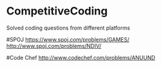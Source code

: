 # CompetitiveCoding

Solved coding questions from different platforms

#SPOJ
https://www.spoj.com/problems/GAMES/
http://www.spoj.com/problems/NDIV/

#Code Chef
http://www.codechef.com/problems/ANUUND
